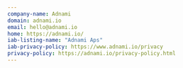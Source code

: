 ```yaml
---
company-name: Adnami
domain: adnami.io
email: hello@adnami.io
home: https://adnami.io/
iab-listing-name: "Adnami Aps"
iab-privacy-policy: https://www.adnami.io/privacy
privacy-policy: https://adnami.io/privacy-policy.html
---
```




